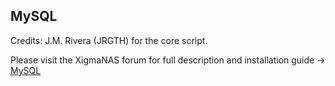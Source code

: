 MySQL
-----

Credits: 
J.M. Rivera (JRGTH) for the core script.

Please visit the XigmaNAS forum for full description and installation guide -> <a href="https://www.xigmanas.com/forums/viewtopic.php?f=71&t=11189&start=300#p86808">MySQL</a>

